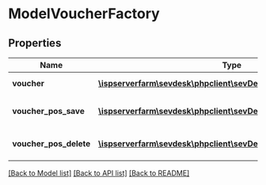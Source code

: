 # ModelVoucherFactory

## Properties
Name | Type | Description | Notes
------------ | ------------- | ------------- | -------------
**voucher** | [**\ispserverfarm\sevdesk\phpclient\sevDeskModel\ModelVoucher**](ModelVoucher.md) | the Model_Voucher to create/update | [optional] 
**voucher_pos_save** | [**\ispserverfarm\sevdesk\phpclient\sevDeskModel\ModelVoucherPos**](ModelVoucherPos.md) | the Model_VoucherPos to create/update | [optional] 
**voucher_pos_delete** | [**\ispserverfarm\sevdesk\phpclient\sevDeskModel\ModelVoucherPos**](ModelVoucherPos.md) | the Model_VoucherPos to delete | [optional] 

[[Back to Model list]](../README.md#documentation-for-models) [[Back to API list]](../README.md#documentation-for-api-endpoints) [[Back to README]](../README.md)


